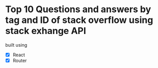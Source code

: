 # Top 10 Questions and answers by tag and ID of stack overflow using stack exhange API

built using

- [x] React
- [x] Router
